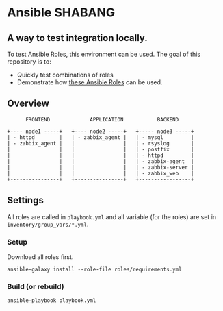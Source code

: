 # Ansible SHABANG

## A way to test integration locally.

To test Ansible Roles, this environment can be used. The goal of this repository is to:
- Quickly test combinations of roles
- Demonstrate how [these Ansible Roles](https://robertdebock.nl) can be used.

## Overview

```text
      FRONTEND             APPLICATION           BACKEND

+---- node1 -----+   +---- node2 -----+   +----- node3 -----+
| - httpd        |   | - zabbix_agent |   | - mysql         |
| - zabbix_agent |   |                |   | - rsyslog       |
|                |   |                |   | - postfix       |
|                |   |                |   | - httpd         |
|                |   |                |   | - zabbix-agent  |
|                |   |                |   | - zabbix-server |
|                |   |                |   | - zabbix_web    |
+----------------+   +----------------+   +-----------------+
```

## Settings

All roles are called in `playbook.yml` and all variable (for the roles) are set in `inventory/group_vars/*.yml`.

### Setup

Download all roles first.

```
ansible-galaxy install --role-file roles/requirements.yml
```

### Build (or rebuild)

```
ansible-playbook playbook.yml
```
